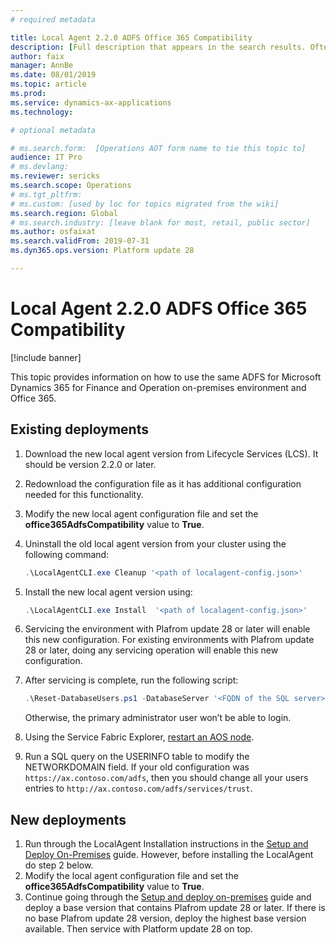 ```yaml
---
# required metadata

title: Local Agent 2.2.0 ADFS Office 365 Compatibility
description: [Full description that appears in the search results. Often the first paragraph of your topic.]
author: faix
manager: AnnBe
ms.date: 08/01/2019
ms.topic: article
ms.prod: 
ms.service: dynamics-ax-applications
ms.technology: 

# optional metadata

# ms.search.form:  [Operations AOT form name to tie this topic to]
audience: IT Pro
# ms.devlang: 
ms.reviewer: sericks
ms.search.scope: Operations
# ms.tgt_pltfrm: 
# ms.custom: [used by loc for topics migrated from the wiki]
ms.search.region: Global
# ms.search.industry: [leave blank for most, retail, public sector]
ms.author: osfaixat
ms.search.validFrom: 2019-07-31 
ms.dyn365.ops.version: Platform update 28 

---
```



# Local Agent 2.2.0 ADFS Office 365 Compatibility

[!include banner]

This topic provides information on how to use the same ADFS for Microsoft Dynamics 365 for Finance and Operation on-premises environment and Office 365.

## Existing deployments

1.	Download the new local agent version from Lifecycle Services (LCS). It should be version 2.2.0 or later.  
2.	Redownload the configuration file as it has additional configuration needed for this functionality. 
3.	Modify the new local agent configuration file and set the **office365AdfsCompatibility** value to **True**.
4.	Uninstall the old local agent version from your cluster using the following command:

    ```powershell
    .\LocalAgentCLI.exe Cleanup '<path of localagent-config.json>' 
    ```
    
5.	Install the new local agent version using:

    ```powershell
    .\LocalAgentCLI.exe Install  '<path of localagent-config.json>' 
    ```
    
6.	Servicing the environment with Plafrom update 28 or later will enable this new configuration. For existing environments with Plafrom update 28 or later, doing any servicing operation will enable this new configuration.

7. After servicing is complete, run the following script:

    ```powershell
    .\Reset-DatabaseUsers.ps1 -DatabaseServer '<FQDN of the SQL server>' -DatabaseName '<AX database name>'. 
    ```
    
    Otherwise, the primary administrator user won’t be able to login. 	

8. Using the Service Fabric Explorer, [restart an AOS node](troubleshoot-on-prem.md#restartapplications).

9.	Run a SQL query on the USERINFO table to modify the NETWORKDOMAIN field. If your old configuration was `https://ax.contoso.com/adfs`, then you should change all your users entries to `http://ax.contoso.com/adfs/services/trust`. 

## New deployments

1.	Run through the LocalAgent Installation instructions in the [Setup and Deploy On-Premises](setup-deploy-on-premises-pu12.md#configureconnector) guide. However, before installing the LocalAgent do step 2 below. 
2.	Modify the local agent configuration file and set the **office365AdfsCompatibility** value to **True**.
3.	Continue going through the [Setup and deploy on-premises](setup-deploy-on-premises-pu12.md#configureconnector) guide and deploy a base version that contains Plafrom update 28 or later. If there is no base Plafrom update 28 version, deploy the highest base version available. Then service with Platform update 28 on top.


